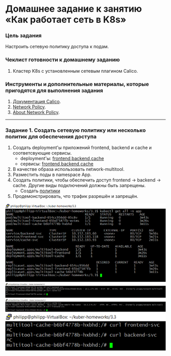 # Домашнее задание к занятию «Как работает сеть в K8s»

### Цель задания

Настроить сетевую политику доступа к подам.

### Чеклист готовности к домашнему заданию

1. Кластер K8s с установленным сетевым плагином Calico.

### Инструменты и дополнительные материалы, которые пригодятся для выполнения задания

1. [Документация Calico](https://www.tigera.io/project-calico/).
2. [Network Policy](https://kubernetes.io/docs/concepts/services-networking/network-policies/).
3. [About Network Policy](https://docs.projectcalico.org/about/about-network-policy).

-----

### Задание 1. Создать сетевую политику или несколько политик для обеспечения доступа

1. Создать deployment'ы приложений frontend, backend и cache и соответсвующие сервисы.
   * deployment'ы: [frontend](./src/frontend_deployment.yaml),[backend](./src/backend_deployment.yaml),[cache](./src/cache_deployment.yaml)
   * сервисы: [frontend](./src/frontend-svc.yaml),[backend](./src/backend-svc.yaml),[cache](./src/cache-svc.yaml)
2. В качестве образа использовать network-multitool.
3. Разместить поды в namespace App.
4. Создать политики, чтобы обеспечить доступ frontend -> backend -> cache. Другие виды подключений должны быть запрещены.
   * Создать [политики](./src/police_app.yaml)
5. Продемонстрировать, что трафик разрешён и запрещён.
   
![](img/get_all.png)
![](img/front_back.png)
![](img/back_cache.png)
![](img/cache.png)
